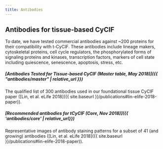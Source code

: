 ```yaml
---
title: Antibodies
---
```


## Antibodies for tissue-based CyCIF

To date, we have tested commercial antibodies against ~200 proteins for their
compatibility with t-CyCIF. These antibodies include lineage makers,
cytoskeletal proteins, cell cycle regulators, the phosphorylated forms of
signaling proteins and kinases, transcription factors, markers of cell state
including quiescence, senescence, apoptosis, stress, etc.


##### [Antibodies Tested for Tissue-based CyCIF (Master table, May 2018)]({{ "antibodies/master" | relative_url }})
The qualified list of 300 antibodies used in our foundational tissue CyCIF paper ([Lin, et al. eLife 2018]({{ site.baseurl }}/publications#lin-elife-2018-paper)).

##### [Recommended antibodies for tCyCIF (Core, Nov 2018)]({{ 'antibodies/core' | relative_url}})

Representative images of antibody staining patterns for a subset of 41 (and growing) antibodies ([Lin, et al. eLife 2018]({{ site.baseurl }}/publications#lin-elife-2018-paper)).